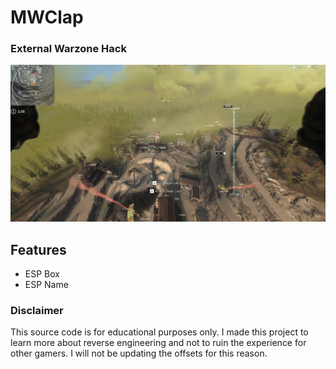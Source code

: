 # MWClap
### External Warzone Hack

![Hack Screenshot](./ss.png)

## Features
- ESP Box
- ESP Name

### Disclaimer
This source code is for educational purposes only. I made this project to learn more about reverse engineering and not to ruin the experience for other gamers. I will not be updating the offsets for this reason.
